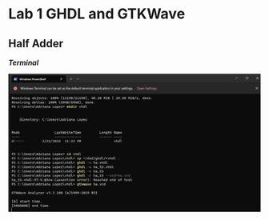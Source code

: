 # Lab 1 GHDL and GTKWave

## Half Adder 
***Terminal***

![image](https://raw.githubusercontent.com/Alopez1607/CPE322/main/labs/pictures/Screenshot%20(277).png)



